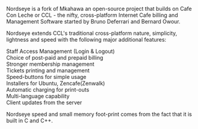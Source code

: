 Nordseye is a fork of Mkahawa an open-source project that builds on Cafe Con Leche or CCL - the nifty, cross-platform Internet Cafe billing and Management Software started by Bruno Deferrari and Bernard Owour.

Nordseye extends CCL's traditional cross-platform nature, simplicity, lightness and speed with the following major additional features:

Staff Access Management (Login & Logout) <br>
Choice of post-paid and prepaid billing <br>
Stronger membership management <br>
Tickets printing and management <br>
Speed-buttons for simple usage <br>
Installers for Ubuntu, Zencafe(Zenwalk) <br>
Automatic charging for print-outs <br>
Multi-language capability <br>
Client updates from the server <br>

Nordseye speed and small memory foot-print comes from the fact that it is built in C and C++.

